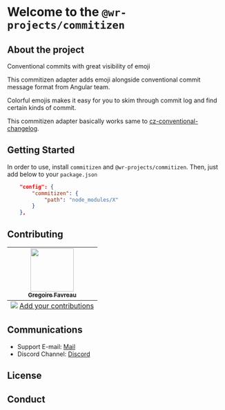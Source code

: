 # Welcome to the `@wr-projects/commitizen`


## About the project 

Conventional commits with great visibility of emoji

This commitizen adapter adds emoji alongside conventional commit message format from Angular team.

Colorful emojis makes it easy for you to skim through commit log and find certain kinds of commit.

This commitizen adapter basically works same to [cz-conventional-changelog](https://github.com/commitizen/cz-conventional-changelog).

## Getting Started

In order to use, install `commitizen` and `@wr-projects/commitizen`. Then, just add below to your `package.json`

```json
    "config": {
        "commitizen": {
            "path": "node_modules/X"
        }
    },
```

## Contributing

<!-- ALL-CONTRIBUTORS-LIST:START - Do not remove or modify this section -->
<!-- prettier-ignore-start -->
<!-- markdownlint-disable -->

<table>
  <tbody>
    <tr>
      <td align="center"><a href="https://www.facebook.com/profile.php?id=100009457709527"><img src="https://avatars.githubusercontent.com/u/16638358?v=4" width="100px;" alt=""/><br /><sub><b>Gregoire Favreau</b></sub></a></td>
    </tr>
  </tbody>
  <tfoot>
    <tr>
      <td align="center" size="13px" colspan="7">
        <img src="https://raw.githubusercontent.com/all-contributors/all-contributors-cli/1b8533af435da9854653492b1327a23a4dbd0a10/assets/logo-small.svg">
          <a href="https://all-contributors.js.org/docs/en/bot/usage">Add your contributions</a>
        </img>
      </td>
    </tr>
  </tfoot>
</table>

<!-- markdownlint-restore -->
<!-- prettier-ignore-end -->
<!-- ALL-CONTRIBUTORS-LIST:END -->

## Communications

* Support E-mail: [Mail](support@webreadyprojects.atlassian.net)
* Discord Channel: [Discord](https://discord.com/channels/849073103984525323/)

## License


## Conduct


